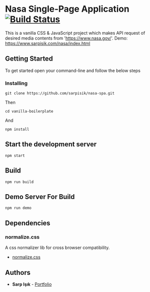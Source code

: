 # Nasa Single-Page Application [![Build Status](https://travis-ci.com/sarpisik/nasa-spa.svg?branch=master)](https://travis-ci.com/sarpisik/nasa-spa)

This is a vanilla CSS & JavaScript project which makes API request of desired media contents from 'https://www.nasa.gov/'.
Demo: https://www.sarpisik.com/nasa/index.html

## Getting Started

To get started open your command-line and follow the below steps

### Installing

```
git clone https://github.com/sarpisik/nasa-spa.git
```

Then

```
cd vanilla-boilerplate
```

And

```
npm install
```

## Start the development server

```
npm start
```

## Build

```
npm run build
```

## Demo Server For Build

```
npm run demo
```

## Dependencies

### normalize.css

A css normalizer lib for cross browser compatibility.

- [normalize.css](https://necolas.github.io/normalize.css/)

## Authors

- **Sarp Işık** - [Portfolio](https://www.sarpisik.com/)
